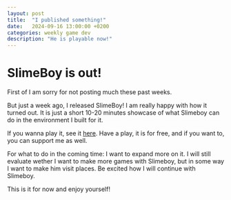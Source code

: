 ```yaml
---
layout: post
title:  "I published something!"
date:   2024-09-16 13:00:00 +0200
categories: weekly game dev
description: "He is playable now!"
---
```


# SlimeBoy is out!

First of I am sorry for not posting much these past weeks.

But just a week ago, I released SlimeBoy! I am really happy with how it turned out. It is just a short 10-20 minutes showcase of what Slimeboy can do in the environment I built for it. 

If you wanna play it, see it [here](https://thesongman.itch.io/slimeboy). Have a play, it is for free, and if you want to, you can support me as well.

For what to do in the coming time: I want to expand more on it. I will still evaluate wether I want to make more games with Slimeboy, but in some way I want to make him visit places. Be excited how I will continue with Slimeboy.

This is it for now and enjoy yourself!